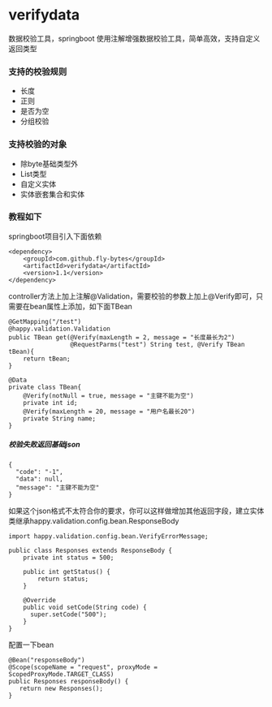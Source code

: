 # verifydata
数据校验工具，springboot 使用注解增强数据校验工具，简单高效，支持自定义返回类型
### 支持的校验规则

- 长度
- 正则
- 是否为空
- 分组校验   

### 支持校验的对象   
- 除byte基础类型外
- List类型
- 自定义实体
- 实体嵌套集合和实体


### 教程如下
springboot项目引入下面依赖   
  
    <dependency>
        <groupId>com.github.fly-bytes</groupId>
        <artifactId>verifydata</artifactId>
        <version>1.1</version>
    </dependency>


controller方法上加上注解@Validation，需要校验的参数上加上@Verify即可，只需要在bean属性上添加，如下面TBean

    @GetMapping("/test")
    @happy.validation.Validation
    public TBean get(@Verify(maxLength = 2, message = "长度最长为2") 
                     @RequestParms("test") String test, @Verify TBean tBean){
        return tBean;
    }

    @Data
    private class TBean{
        @Verify(notNull = true, message = "主键不能为空")
        private int id;
        @Verify(maxLength = 20, message = "用户名最长20")
        private String name;
    }

##### 校验失败返回基础json

    {
      "code": "-1",
      "data": null,
      "message": "主键不能为空"
    }
  
  如果这个json格式不太符合你的要求，你可以这样做增加其他返回字段，建立实体类继承happy.validation.config.bean.ResponseBody
   
    import happy.validation.config.bean.VerifyErrorMessage;
    
    public class Responses extends ResponseBody {
    	private int status = 500;
    
	    public int getStatus() {
	    	return status;
	    }
    
	    @Override
	    public void setCode(String code) {
	      super.setCode("500");
	    }
    }

 配置一下bean

    @Bean("responseBody")
    @Scope(scopeName = "request", proxyMode = ScopedProxyMode.TARGET_CLASS)
    public Responses responseBody() {
       return new Responses();
    } 

